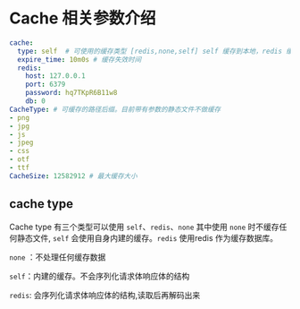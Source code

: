 # Cache 相关参数介绍

```yaml
cache:
  type: self  # 可使用的缓存类型 [redis,none,self] self 缓存到本地，redis 缓存到 redis 。none 不使用缓存
  expire_time: 10m0s # 缓存失效时间
  redis:
    host: 127.0.0.1
    port: 6379
    password: hq7TKpR6B11w8
    db: 0
CacheType: # 可缓存的路径后缀。目前带有参数的静态文件不做缓存
- png
- jpg
- js
- jpeg
- css
- otf
- ttf
CacheSize: 12582912 # 最大缓存大小
```



## cache type

Cache type 有三个类型可以使用 `self`、`redis`、`none` 其中使用 `none` 时不缓存任何静态文件, `self` 会使用自身内建的缓存。`redis` 使用redis 作为缓存数据库。

`none` ：不处理任何缓存数据

`self`：内建的缓存。不会序列化请求体响应体的结构

`redis`: 会序列化请求体响应体的结构,读取后再解码出来